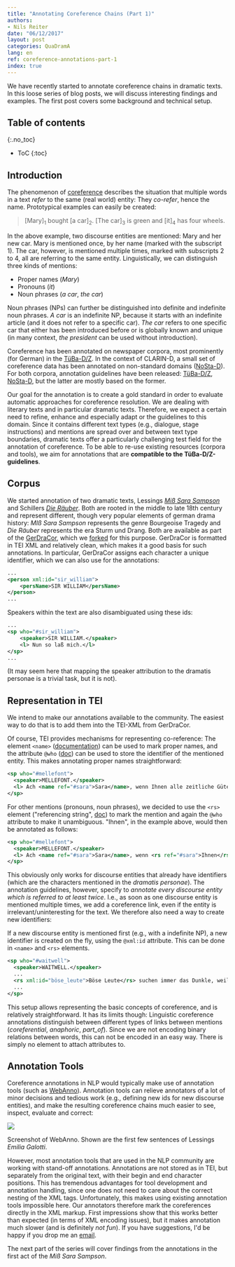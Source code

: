 ```yaml
---
title: "Annotating Coreference Chains (Part 1)"
authors:
- Nils Reiter
date: "06/12/2017"
layout: post
categories: QuaDramA
lang: en
ref: coreference-annotations-part-1
index: true
---
```


We have recently started to annotate coreference chains in dramatic texts. In this loose series of blog posts, we will discuss interesting findings and examples. The first post covers some background and technical setup.

<!--more-->
## Table of contents
{:.no_toc}

* ToC
{:toc}

## Introduction

The phenomenon of [coreference](https://en.wikipedia.org/wiki/Coreference) describes the situation that multiple words in a text *refer* to the same (real world) entity: They *co-refer*, hence the name. Prototypical examples can easily be created:

> [Mary]<sub>1</sub> bought [a car]<sub>2</sub>. [The car]<sub>3</sub> is green and [it]<sub>4</sub> has four wheels.

In the above example, two discourse entities are mentioned: Mary and her new car. Mary is mentioned once, by her name (marked with the subscript 1). The car, however, is mentioned multiple times, marked with subscripts 2 to 4, all are referring to the same entity. Linguistically, we can distinguish three kinds of mentions:
- Proper names (*Mary*)
- Pronouns (*it*)
- Noun phrases (*a car*, *the car*)

Noun phrases (NPs) can further be distinguished into definite and indefinite noun phrases. *A car* is an indefinite NP, because it starts with an indefinite article (and it does not refer to a specific car). *The car* refers to one specific car that either has been introduced before or is globally known and unique (in many context, *the president* can be used without introduction).

Coreference has been annotated on newspaper corpora, most prominently (for German) in the [TüBa-D/Z](http://www.sfs.uni-tuebingen.de/ascl/ressourcen/corpora/tueba-dz.html). In the context of CLARIN-D, a small set of coreference data has been annotated on non-standard domains ([NoSta-D](https://www.linguistik.hu-berlin.de/de/institut/professuren/korpuslinguistik/forschung/nosta-d)). For both corpora, annotation guidelines have been released: [TüBa-D/Z](http://www.sfs.uni-tuebingen.de/fileadmin/static/ascl/resources/tuebadz-coreference-manual-2007.pdf), [NoSta-D](https://www.linguistik.hu-berlin.de/de/institut/professuren/korpuslinguistik/forschung/nosta-d/nosta-d-cor-1.1), but the latter are mostly based on the former.

Our goal for the annotation is to create a gold standard in order to evaluate automatic approaches for coreference resolution. We are dealing with literary texts and in particular dramatic texts. Therefore, we expect a certain need to refine, enhance and especially adapt or  the guidelines to this domain. Since it contains different text types (e.g., dialogue, stage instructions) and mentions are spread over and between text type boundaries, dramatic texts offer a particularly challenging test field for the annotation of coreference. To be able to re-use existing resources (corpora and tools), we aim for annotations that are **compatible to the TüBa-D/Z-guidelines**.

## Corpus

We started annotation of two dramatic texts, Lessings *[Miß Sara Sampson](https://textgridrep.org/browse/-/browse/rjmw_0)* and Schillers *[Die Räuber](https://textgridrep.org/browse/-/browse/v0fv_0)*. Both are rooted in the middle to late 18th century and represent different, though very popular elements of german drama history: *MIß Sara Sampson* represents the genre Bourgeoise Tragedy and *Die Räuber* represents the era Sturm und Drang. Both are available as part of the [GerDraCor](https://github.com/dracor-org/gerdracor), which we [forked](https://github.com/quadrama/gerdracor) for this purpose. GerDraCor is formatted in TEI XML and relatively clean, which makes it a good basis for such annotations. In particular, GerDraCor assigns each character a unique identifier, which we can also use for the annotations:

```xml
...
<person xml:id="sir_william">
	<persName>SIR WILLIAM</persName>
</person>
...
```

Speakers within the text are also disambiguated using these ids:

```xml
...
<sp who="#sir_william">
	<speaker>SIR WILLIAM.</speaker>
	<l> Nun so laß mich.</l>
</sp>
...
```

(It  may seem here that mapping the speaker attribution to the dramatis personae is a trivial task, but it is not).



## Representation in TEI
We intend to make our annotations available to the community. The easiest way to do that is to add them into the TEI-XML from GerDraCor. 

Of course, TEI provides mechanisms for representing co-reference: The element `<name>` ([documentation](http://www.tei-c.org/release/doc/tei-p5-doc/en/html/ref-name.html)) can be used to mark proper names, and the attribute `@who` ([doc](http://www.tei-c.org/release/doc/tei-p5-doc/en/html/ref-att.canonical.html#tei_att.ref)) can be used to store the identifier of the mentioned entity. This makes annotating proper names straightforward:
```xml
<sp who="#mellefont">
  <speaker>MELLEFONT.</speaker>
  <l> Ach <name ref="#sara">Sara</name>, wenn Ihnen alle zeitliche Güter so gewiß wären, als Ihrer Tugend die ewigen sind – –</l>
</sp>
```

For other mentions (pronouns, noun phrases), we decided to use the `<rs>` element ("referencing string", [doc](http://www.tei-c.org/release/doc/tei-p5-doc/en/html/ref-rs.html)) to mark the mention and again the `@who` attribute to make it unambiguous. "Ihnen", in the example above, would then be annotated as follows:

```xml
<sp who="#mellefont">
  <speaker>MELLEFONT.</speaker>
  <l> Ach <name ref="#sara">Sara</name>, wenn <rs ref="#sara">Ihnen</rs> alle zeitliche Güter so gewiß wären, als Ihrer Tugend die ewigen sind – –</l>
</sp>
```

This obviously only works for discourse entities that already have identifiers (which are the characters mentioned in the *dramatis personae*). The annotation guidelines, however, specify to *annotate every discourse entity which is referred to at least twice*. I.e., as soon as one discourse entity is mentioned multiple times, we add a coreference link, even if the entity is irrelevant/uninteresting for the text. We therefore also need a way to create new identifiers:

If a new discourse entity is mentioned first (e.g., with a indefinite NP), a new identifier is created on the fly, using the `@xml:id` attribute. This can be done in `<name>` and `<rs>` elements.

```xml
<sp who="#waitwell">
  <speaker>WAITWELL.</speaker>
  ...
  <rs xml:id="böse_leute">Böse Leute</rs> suchen immer das Dunkle, weil <rs ref="#böse_leute">sie</rs> böse Leute sind. Aber was hilft es <rs ref="#böse_leute">ihnen</rs>, wenn <rs ref="#böse_leute">sie</rs> sich auch vor der ganzen Welt verbergen könnten?
  ...
</sp>
```

This setup allows representing the basic concepts of coreference, and is relatively straightforward. It has its limits though: Linguistic coreference annotations distinguish between different types of links between mentions (*coreferential*, *anaphoric*, *part_of*). Since we are not encoding binary relations between words, this can not be encoded in an easy way. There is simply no element to attach attributes to.


## Annotation Tools

Coreference annotations in NLP would typically make use of annotation tools (such as [WebAnno](https://webanno.github.io/webanno/)). Annotation tools can relieve annotators of a lot of minor decisions and tedious work (e.g., defining new ids for new discourse entities), and make the resulting coreference chains much easier to see, inspect, evaluate and correct:

<div class="figure">
<img src="{{site.baseurl}}/assets/2017-12-06-coreference-annotations-part-1/Webanno.png" />
<p class="caption">Screenshot of WebAnno. Shown are the first few sentences of Lessings <i>Emilia Galotti</i>.</p>
</div>

However, most annotation tools that are used in the NLP community are working with stand-off annotations. Annotations are not stored as in TEI, but separately from the original text, with their begin and end character positions. This has tremendous advantages for tool development and annotation handling, since one does not need to care about the correct nesting of the XML tags. Unfortunately, this makes using existing annotation tools impossible here. Our annotators therefore mark the coreferences directly in the XML markup. First impressions show that this works better than expected (in terms of XML encoding issues), but it makes annotation much slower (and is definitely *not fun*). If you have suggestions, I'd be happy if you drop me an [email](mailto:nils.reiter@ims.uni-stuttgart.de).

The next part of the series will cover findings from the annotations in the first act of the *Miß Sara Sampson*.
